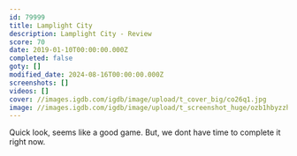 ```yaml
---
id: 79999
title: Lamplight City
description: Lamplight City - Review
score: 70
date: 2019-01-10T00:00:00.000Z
completed: false
goty: []
modified_date: 2024-08-16T00:00:00.000Z
screenshots: []
videos: []
cover: //images.igdb.com/igdb/image/upload/t_cover_big/co26q1.jpg
image: //images.igdb.com/igdb/image/upload/t_screenshot_huge/ozb1hbyzzh6higugifas.jpg
---
```

Quick look, seems like a good game. But, we dont have time to complete it right now.